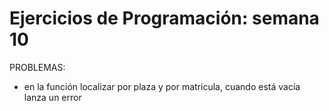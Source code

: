# Ejercicios de Programación: semana 10

PROBLEMAS:

* en la función localizar por plaza y por matricula, cuando está vacía lanza un error 

  
                        

